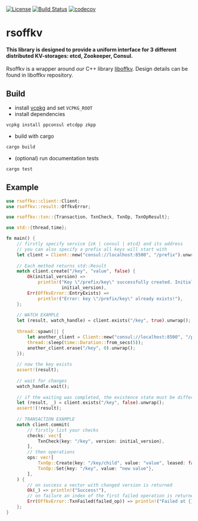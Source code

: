 [![License](https://img.shields.io/badge/license-MIT%2FApache--2.0-blue.svg)](https://opensource.org/licenses/Apache-2.0)
[![Build Status](https://travis-ci.org/offscale/rsoffkv.svg?branch=master)](https://travis-ci.org/offscale/rsoffkv)
[![codecov](https://codecov.io/gh/offscale/rsoffkv/graphs/badge.svg)](https://codecov.io/gh/offscale/rsoffkv)

# rsoffkv

#### This library is designed to provide a uniform interface for 3 different distributed KV-storages: etcd, Zookeeper, Consul.

Rsoffkv is a wrapper around _our_ C++ library [liboffkv](https://github.com/offscale/liboffkv).
Design details can be found in liboffkv repository.


## Build
* install [vcpkg](https://github.com/microsoft/vcpkg) and set `VCPKG_ROOT`
* install dependencies
```sh
vcpkg install ppconsul etcdpp zkpp
```
* build with cargo
```sh
cargo build
```
* (optional) run documentation tests
```sh
cargo test
```


## Example
```rust
use rsoffkv::client::Client;
use rsoffkv::result::OffkvError;

use rsoffkv::txn::{Transaction, TxnCheck, TxnOp, TxnOpResult};

use std::{thread,time};

fn main() {
    // firstly specify service {zk | consul | etcd} and its address
    // you can also specify a prefix all keys will start with
    let client = Client::new("consul://localhost:8500", "/prefix").unwrap();
    
    // Each method returns std::Result
    match client.create("/key", "value", false) {
        Ok(initial_version) => 
            println!("Key \"/prefix/key\" successfully created. Initial version: {}",
                     initial_version),
        Err(OffkvError::EntryExists) =>
            println!("Error: key \"/prefix/key\" already exists!"),
    };
    
    // WATCH EXAMPLE
    let (result, watch_handle) = client.exists("/key", true).unwrap();
    
    thread::spawn(|| {
        let another_client = Client::new("consul://localhost:8500", "/prefix", false).unwrap();
        thread::sleep(time::Duration::from_secs(5));
        another_client.erase("/key", 0).unwrap();
    });
    
    // now the key exists
    assert!(result);
    
    // wait for changes
    watch_handle.wait();
    
    // if the waiting was completed, the existence state must be different
    let (result, _) = client.exists("/key", false).unwrap();
    assert!(!result);
    
    // TRANSACTION EXAMPLE
    match client.commit(
        // firstly list your checks
        checks: vec![
            TxnCheck{key: "/key", version: initial_version},
        ],
        // then operations
        ops: vec![
            TxnOp::Create{key: "/key/child", value: "value", leased: false},
            TxnOp::Set{key: "/key", value: "new value"},
        ],
    ) {
        // on success a vector with changed version is returned
        Ok(_) => println!("Success!"),
        // on failure an index of the first failed operation is returned
        Err(OffkvError::TxnFailed(failed_op)) => println!("Failed at {}", failed_op),
    };
}
```
